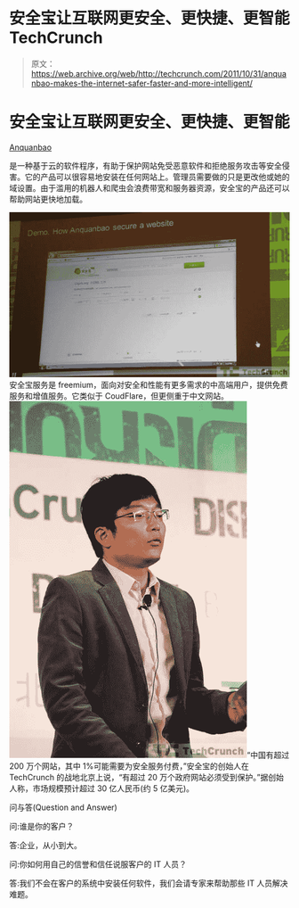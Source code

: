 # 安全宝让互联网更安全、更快捷、更智能 TechCrunch

> 原文：<https://web.archive.org/web/http://techcrunch.com/2011/10/31/anquanbao-makes-the-internet-safer-faster-and-more-intelligent/>

# 安全宝让互联网更安全、更快捷、更智能

[Anquanbao](https://web.archive.org/web/20230204120313/http://www.anquanbao.com/)

是一种基于云的软件程序，有助于保护网站免受恶意软件和拒绝服务攻击等安全侵害。它的产品可以很容易地安装在任何网站上。管理员需要做的只是更改他或她的域设置。由于滥用的机器人和爬虫会浪费带宽和服务器资源，安全宝的产品还可以帮助网站更快地加载。

![](img/0c4e1f7ab4ced69b4eefd6767604db31.png)
安全宝服务是 freemium，面向对安全和性能有更多需求的中高端用户，提供免费服务和增值服务。它类似于 CoudFlare，但更侧重于中文网站。
![](img/1b4129ef05fa0b3d5bfbd88a833a3a2c.png)“中国有超过 200 万个网站，其中 1%可能需要为安全服务付费，”安全宝的创始人在 TechCrunch 的战地北京上说，“有超过 20 万个政府网站必须受到保护。”据创始人称，市场规模预计超过 30 亿人民币(约 5 亿美元)。

问与答(Question and Answer)

问:谁是你的客户？

答:企业，从小到大。

问:你如何用自己的信誉和信任说服客户的 IT 人员？

答:我们不会在客户的系统中安装任何软件，我们会请专家来帮助那些 IT 人员解决难题。